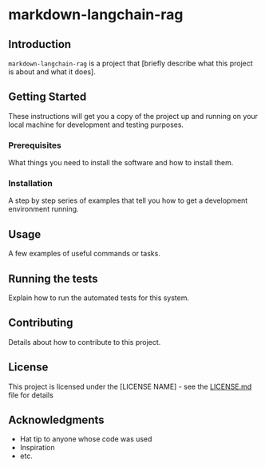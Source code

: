 # markdown-langchain-rag

## Introduction

`markdown-langchain-rag` is a project that [briefly describe what this project is about and what it does].

## Getting Started

These instructions will get you a copy of the project up and running on your local machine for development and testing purposes.

### Prerequisites

What things you need to install the software and how to install them.

### Installation

A step by step series of examples that tell you how to get a development environment running.

## Usage

A few examples of useful commands or tasks.

## Running the tests

Explain how to run the automated tests for this system.

## Contributing

Details about how to contribute to this project.

## License

This project is licensed under the [LICENSE NAME] - see the [LICENSE.md](LICENSE.md) file for details

## Acknowledgments

- Hat tip to anyone whose code was used
- Inspiration
- etc.

